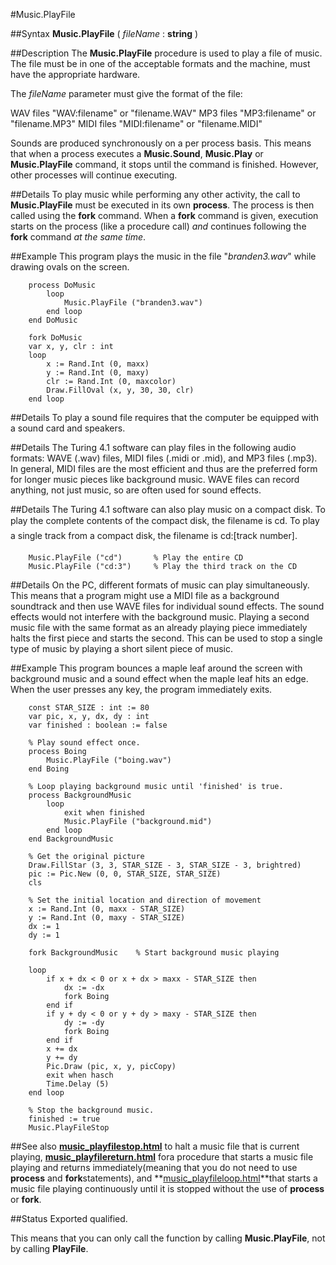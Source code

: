 
#Music.PlayFile

##Syntax
**Music.PlayFile** ( _fileName_ : **string** )


##Description
The **Music.PlayFile** procedure is used to play a file of music. The file must be in one of the acceptable formats and the machine, must have the appropriate hardware.

The _fileName_ parameter must give the format of the file:


WAV files   "WAV:filename" or "filename.WAV"
MP3 files   "MP3:filename" or "filename.MP3"
MIDI files   "MIDI:filename" or "filename.MIDI"


Sounds are produced synchronously on a per process basis. This means that when a process executes a **Music.Sound**, **Music.Play** or **Music.PlayFile** command, it stops until the command is finished. However, other processes will continue executing.


##Details
To play music while performing any other activity, the call to **Music.PlayFile** must be executed in its own **process**. The process is then called using the **fork** command. When a **fork** command is given, execution starts on the process (like a procedure call) _and_ continues following the **fork** command _at the same time_.


##Example
This program plays the music in the file "_branden3.wav_" while drawing ovals on the screen.

        process DoMusic
            loop
                Music.PlayFile ("branden3.wav")
            end loop
        end DoMusic
        
        fork DoMusic
        var x, y, clr : int
        loop
            x := Rand.Int (0, maxx)
            y := Rand.Int (0, maxy)
            clr := Rand.Int (0, maxcolor)
            Draw.FillOval (x, y, 30, 30, clr)
        end loop
##Details
To play a sound file requires that the computer be equipped with a sound card and speakers.


##Details
The Turing 4.1 software can play files in the following audio formats: WAVE (.wav) files, MIDI files (.midi or .mid), and MP3 files (.mp3). In general, MIDI files are the most efficient and thus are the preferred form for longer music pieces like background music. WAVE files can record anything, not just music, so are often used for sound effects.


##Details
The Turing 4.1 software can also play music on a compact disk. To play the complete contents of the compact disk, the filename is &#147;cd&#148;. To play a single track from a compact disk, the filename is &#147;cd:[track number]&#148;.

        Music.PlayFile ("cd")       % Play the entire CD
        Music.PlayFile ("cd:3")     % Play the third track on the CD
        
##Details
On the PC, different formats of music can play simultaneously. This means that a program might use a MIDI file as a background soundtrack and then use WAVE files for individual sound effects. The sound effects would not interfere with the background music. Playing a second music file with the same format as an already playing piece immediately halts the first piece and starts the second.  This can be used to stop a single type of music by playing a short silent piece of music.


##Example
This program bounces a maple leaf around the screen with background music and a sound effect when the maple leaf hits an edge. When the user presses any key, the program immediately exits.

        const STAR_SIZE : int := 80
        var pic, x, y, dx, dy : int
        var finished : boolean := false
        
        % Play sound effect once.
        process Boing
            Music.PlayFile ("boing.wav")
        end Boing
        
        % Loop playing background music until 'finished' is true.
        process BackgroundMusic
            loop
                exit when finished
                Music.PlayFile ("background.mid")
            end loop
        end BackgroundMusic
        
        % Get the original picture
        Draw.FillStar (3, 3, STAR_SIZE - 3, STAR_SIZE - 3, brightred)
        pic := Pic.New (0, 0, STAR_SIZE, STAR_SIZE)
        cls
        
        % Set the initial location and direction of movement
        x := Rand.Int (0, maxx - STAR_SIZE)
        y := Rand.Int (0, maxy - STAR_SIZE)
        dx := 1
        dy := 1
        
        fork BackgroundMusic    % Start background music playing
        
        loop
            if x + dx < 0 or x + dx > maxx - STAR_SIZE then
                dx := -dx
                fork Boing
            end if
            if y + dy < 0 or y + dy > maxy - STAR_SIZE then
                dy := -dy
                fork Boing
            end if
            x += dx
            y += dy
            Pic.Draw (pic, x, y, picCopy)
            exit when hasch
            Time.Delay (5)
        end loop
        
        % Stop the background music.
        finished := true
        Music.PlayFileStop
##See also
**[music_playfilestop.html](Music.PlayFileStop)** to halt a music file that is current playing, **[music_playfilereturn.html](Music.PlayFileReturn)** fora procedure that starts a music file playing and returns immediately(meaning that you do not need to use **process** and **fork**statements), and **[music_playfileloop.html](Music.PlayFileLoop)**that starts a music file playing continuously until it is stopped without the use of **process** or **fork**.


##Status
Exported qualified.

This means that you can only call the function by calling **Music.PlayFile**, not by calling **PlayFile**.

